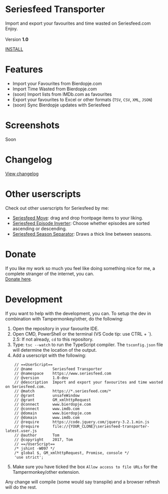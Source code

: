 # Seriesfeed Transporter
Import and export your favourites and time wasted on Seriesfeed.com
<BR/>
Enjoy.
<BR/><BR/>
Version <strong>1.0</strong>

<A HREF="https://github.com/TomONeill/seriesfeed-transporter/raw/master/seriesfeed-transporter-latest.user.js">INSTALL</A>

# Features
- Import your Favourites from Bierdopje.com
- Import Time Wasted from Bierdopje.com
- (soon) Import lists from IMDb.com as favourites
- Export your favourites to Excel or other formats (`TSV`, `CSV`, `XML`, `JSON`)
- (soon) Sync Bierdopje updates with Seriesfeed

# Screenshots
Soon

# Changelog
<A HREF="https://raw.githubusercontent.com/TomONeill/seriesfeed-transporter/master/changelog.txt">View changelog</A>

# Other userscripts
Check out other userscripts for Seriesfeed by me:<BR/>
<ul>
    <li><A HREF="https://github.com/TomONeill/Seriesfeed-Move">Seriesfeed Move</A>: drag and drop frontpage items to your liking.</li>
	  <li><A HREF="https://github.com/TomONeill/seriesfeed-episode-inverter">Seriesfeed Episode Inverter</A>: Choose whether episodes are sorted ascending or descending.</li>
    <li><A HREF="https://github.com/TomONeill/Seriesfeed-Season-Separator">Seriesfeed Season Separator</A>: Draws a thick line between seasons.</li>
</ul>

# Donate
If you like my work so much you feel like doing something nice for me, a complete stranger of the internet, you can.<BR />
<A HREF="https://www.paypal.me/TomONeill">Donate here</A>.

# Development
If you want to help with the development, you can. To setup the dev in combination with Tampermonkey/other, do the following:
1. Open the repository in your favourite IDE.
2. Open CMD, PowerShell or the terminal (VS Code tip: use CTRL + \`).<br/>
2.5: If not already, `cd` to this repository.
3. Type: `tsc --watch` to run the TypeScript compiler. The `tsconfig.json` file will determine the location of the output.
4. Add a userscript with the following:
```
	// ==UserScript==
	// @name         Seriesfeed Transporter
	// @namespace    https://www.seriesfeed.com
	// @version      1.0-dev
	// @description  Import and export your favourites and time wasted on Seriesfeed.com.
	// @match        https://*.seriesfeed.com/*
	// @grant        unsafeWindow
	// @grant        GM_xmlhttpRequest
	// @connect      www.bierdopje.com
	// @connect      www.imdb.com
	// @domain       www.bierdopje.com
	// @domain       www.imdb.com
	// @require      https://code.jquery.com/jquery-3.2.1.min.js
	// @require      file://{YOUR_CLONE}\seriesfeed-transporter-latest.user.js
	// @author       Tom
	// @copyright    2017, Tom
	// ==/UserScript==
	/* jshint -W097 */
	/* global $, GM_xmlhttpRequest, Promise, console */
	'use strict';
```
5. Make sure you have ticked the box `Allow access to file URLs` for the Tampermonkey/other extension.

Any change will compile (some would say transpile) and a browser refresh will do the rest.
